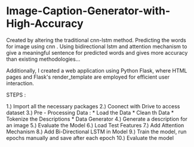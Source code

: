 # Image-Caption-Generator-with-High-Accuracy

Created by altering the traditional cnn-lstm method. Predicting the words for image using cnn . Using bidirectional lstm and attention mechanism to give a meaningful sentence for predicted words and gives more accuracy than existing methodologies...
 
 Additionally, I created a web application using Python Flask, where HTML pages and Flask's render_template are employed for efficient user interaction.

STEPS : 

1.) Import all the necessary packages
2.) Coonect with Drive to access dataset
3.) Pre - Processing Data : 
     * Load the Data
     * Clean th Data
     * Tokenize the Descriptions
     * Data Generator
4.) Generate a description for an image
5.) Evaluate the Model
6.) Load Test Features
7.) Add Attention Mechanism
8.) Add Bi-Directional LSTM in Model
9.) Train the model, run epochs manually and save after each epoch
10.) Evaluate the model

